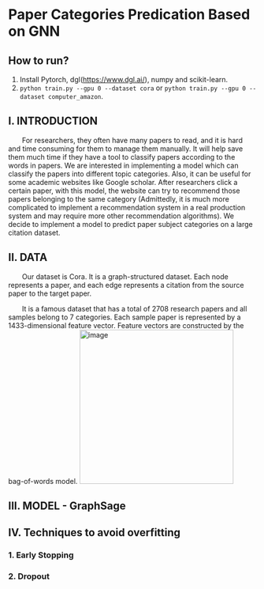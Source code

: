 # Paper Categories Predication Based on GNN
## How to run?
1. Install Pytorch, dgl(https://www.dgl.ai/), numpy and scikit-learn.
2. `python train.py --gpu 0 --dataset cora` or `python train.py --gpu 0 --dataset computer_amazon`.
## I. INTRODUCTION
&emsp;&emsp;For researchers, they often have many 
papers to read, and it is hard and time consuming for them to manage them manually. 
It will help save them much time if they have a 
tool to classify papers according to the words in 
papers. We are interested in implementing a 
model which can classify the papers into 
different topic categories. Also, it can be useful 
for some academic websites like Google 
scholar. After researchers click a certain paper, 
with this model, the website can try to 
recommend those papers belonging to the same 
category (Admittedly, it is much more 
complicated to implement a recommendation 
system in a real production system and may 
require more other recommendation 
algorithms). We decide to implement a model 
to predict paper subject categories on a large 
citation dataset.
## II. DATA
&emsp;&emsp;Our dataset is Cora. It is a graph-structured 
dataset. Each node represents a paper, and each 
edge represents a citation from the source paper 
to the target paper.&nbsp;

&emsp;&emsp;It is a famous dataset that has a total of 2708 research papers and all samples belong to 7 categories. Each sample paper is represented by 
a 1433-dimensional feature vector. Feature vectors are constructed by the bag-of-words model.
<img width="312" alt="image" src="https://user-images.githubusercontent.com/91409788/179866214-3c001f08-1aeb-408b-aeed-3e4ccf8e584c.png">
## III. MODEL - GraphSage

## IV. Techniques to avoid overfitting
### 1. Early Stopping
### 2. Dropout
